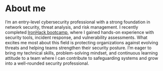 # About me
I’m an entry-level cybersecurity professional with a strong foundation in network security, threat analysis, and risk management. 
I recently completed <a href="https://www.ironhack.com/gb/cybersecurity/remote" target:_blank noopener noreferer>IronHack bootcamp</a>, where I gained hands-on experience with security tools, incident response, and vulnerability assessments. 
What excites me most about this field is protecting organizations against evolving threats and helping teams strengthen their security posture. 
I’m eager to bring my technical skills, problem-solving mindset, and continuous learning attitude to a team where I can contribute to safeguarding systems and grow into a well-rounded security professional.
